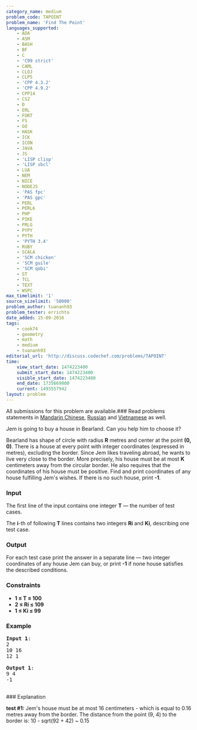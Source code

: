 ```yaml
---
category_name: medium
problem_code: TAPOINT
problem_name: 'Find The Point'
languages_supported:
    - ADA
    - ASM
    - BASH
    - BF
    - C
    - 'C99 strict'
    - CAML
    - CLOJ
    - CLPS
    - 'CPP 4.3.2'
    - 'CPP 4.9.2'
    - CPP14
    - CS2
    - D
    - ERL
    - FORT
    - FS
    - GO
    - HASK
    - ICK
    - ICON
    - JAVA
    - JS
    - 'LISP clisp'
    - 'LISP sbcl'
    - LUA
    - NEM
    - NICE
    - NODEJS
    - 'PAS fpc'
    - 'PAS gpc'
    - PERL
    - PERL6
    - PHP
    - PIKE
    - PRLG
    - PYPY
    - PYTH
    - 'PYTH 3.4'
    - RUBY
    - SCALA
    - 'SCM chicken'
    - 'SCM guile'
    - 'SCM qobi'
    - ST
    - TCL
    - TEXT
    - WSPC
max_timelimit: '1'
source_sizelimit: '50000'
problem_author: tuananh93
problem_tester: errichto
date_added: 15-09-2016
tags:
    - cook74
    - geometry
    - math
    - medium
    - tuananh93
editorial_url: 'http://discuss.codechef.com/problems/TAPOINT'
time:
    view_start_date: 1474223400
    submit_start_date: 1474223400
    visible_start_date: 1474223400
    end_date: 1735669800
    current: 1493557942
layout: problem
---
```

All submissions for this problem are available.###  Read problems statements in [Mandarin Chinese](http://www.codechef.com/download/translated/COOK74/mandarin/TAPOINT.pdf), [Russian](http://www.codechef.com/download/translated/COOK74/russian/TAPOINT.pdf) and [Vietnamese](http://www.codechef.com/download/translated/COOK74/vietnamese/TAPOINT.pdf) as well.

Jem is going to buy a house in Bearland. Can you help him to choose it?

Bearland has shape of circle with radius **R** metres and center at the point **(0, 0)**. There is a house at every point with integer coordinates (expressed in metres), excluding the border. Since Jem likes traveling abroad, he wants to live very close to the border. More precisely, his house must be at most **K** centimeters away from the circular border. He also requires that the coordinates of his house must be positive. Find and print coordinates of any house fulfilling Jem's wishes. If there is no such house, print **-1**.

### Input

The first line of the input contains one integer **T** — the number of test cases.

The **i**-th of following **T** lines contains two integers **Ri** and **Ki**, describing one test case.

### Output

For each test case print the answer in a separate line — two integer coordinates of any house Jem can buy, or print **-1** if none house satisfies the described conditions.

### Constraints

- **1 ≤ T ≤ 100**
- **2 ≤ Ri ≤ 109**
- **1 ≤ Ki ≤ 99**

### Example

<pre>
<b>Input 1</b>:
2
10 16
12 1

<b>Output 1</b>:
9 4
-1

</pre>### Explanation
**test #1:** Jem's house must be at most 16 centimeters - which is equal to 0.16 metres away from the border. The distance from the point (9, 4) to the border is: 10 - sqrt(92 + 42) ~ 0.15

